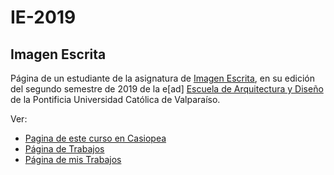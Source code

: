 # **IE-2019**

## **Imagen Escrita** 

Página de un estudiante de la asignatura de [Imagen Escrita](https://wiki.ead.pucv.cl/Imagen_Escrita), en su edición del segundo semestre de 2019 de la e[ad] [Escuela de Arquitectura y Diseño](https://www.ead.pucv.cl/) de la Pontificia Universidad Católica de Valparaíso.

Ver:
* [Pagina de este curso en Casiopea](https://wiki.ead.pucv.cl/Imagen_Escrita_2019)
* [Página de Trabajos](https://hspencer.github.io/IE-2019/)
* [Página de mis Trabajos](https://agoldrine.github.io/Prueba/)
